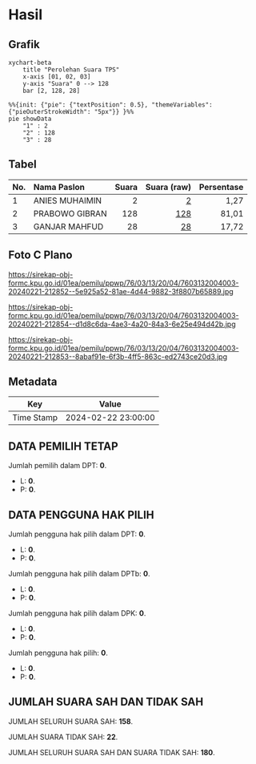 # Hasil

## Grafik

```mermaid
xychart-beta
    title "Perolehan Suara TPS"
    x-axis [01, 02, 03]
    y-axis "Suara" 0 --> 128
    bar [2, 128, 28]
```

```mermaid
%%{init: {"pie": {"textPosition": 0.5}, "themeVariables": {"pieOuterStrokeWidth": "5px"}} }%%
pie showData
    "1" : 2
    "2" : 128
    "3" : 28
```

## Tabel

| No. | Nama Paslon    | Suara | Suara (raw) | Persentase |
|:--- |:-------------- | -----:| -----------:| ----------:|
| 1   | ANIES MUHAIMIN | 2     | [2][p-1]    | 1,27       |
| 2   | PRABOWO GIBRAN | 128   | [128][p-2]  | 81,01      |
| 3   | GANJAR MAHFUD  | 28    | [28][p-3]   | 17,72      |


[p-1]: https://github.com/gigit-pemilu/pemilu-2024-76-sulawesi-barat/blob/main/pilpres/hitung-suara/sub/76-sulawesi-barat/sub/03-mamasa/sub/13-nosu/sub/2004-masewwe/sub/003-tps/sub/paslon-1.txt
[p-2]: https://github.com/gigit-pemilu/pemilu-2024-76-sulawesi-barat/blob/main/pilpres/hitung-suara/sub/76-sulawesi-barat/sub/03-mamasa/sub/13-nosu/sub/2004-masewwe/sub/003-tps/sub/paslon-2.txt
[p-3]: https://github.com/gigit-pemilu/pemilu-2024-76-sulawesi-barat/blob/main/pilpres/hitung-suara/sub/76-sulawesi-barat/sub/03-mamasa/sub/13-nosu/sub/2004-masewwe/sub/003-tps/sub/paslon-3.txt

## Foto C Plano

https://sirekap-obj-formc.kpu.go.id/01ea/pemilu/ppwp/76/03/13/20/04/7603132004003-20240221-212852--5e925a52-81ae-4d44-9882-3f8807b65889.jpg

https://sirekap-obj-formc.kpu.go.id/01ea/pemilu/ppwp/76/03/13/20/04/7603132004003-20240221-212854--d1d8c6da-4ae3-4a20-84a3-6e25e494d42b.jpg

https://sirekap-obj-formc.kpu.go.id/01ea/pemilu/ppwp/76/03/13/20/04/7603132004003-20240221-212853--8abaf91e-6f3b-4ff5-863c-ed2743ce20d3.jpg


## Metadata

| Key        | Value               |
| ---------- | ------------------- |
| Time Stamp | 2024-02-22 23:00:00 |


## DATA PEMILIH TETAP

Jumlah pemilih dalam DPT: **0**.
 * L: **0**.
 * P: **0**.

## DATA PENGGUNA HAK PILIH

Jumlah pengguna hak pilih dalam DPT: **0**.
 * L: **0**.
 * P: **0**.

Jumlah pengguna hak pilih dalam DPTb: **0**.
 * L: **0**.
 * P: **0**.

Jumlah pengguna hak pilih dalam DPK: **0**.
 * L: **0**.
 * P: **0**.

Jumlah pengguna hak pilih: **0**.
 * L: **0**.
 * P: **0**.

## JUMLAH SUARA SAH DAN TIDAK SAH

JUMLAH SELURUH SUARA SAH: **158**.

JUMLAH SUARA TIDAK SAH: **22**.

JUMLAH SELURUH SUARA SAH DAN SUARA TIDAK SAH: **180**.


